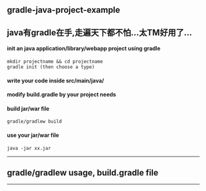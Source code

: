## gradle-java-project-example
## java有gradle在手,走遍天下都不怕...太TM好用了...

#### init an java application/library/webapp project using gradle
```
mkdir projectname && cd projectname
gradle init (then choose a type)
```

#### write your code inside src/main/java/

#### modify build.gradle by your project needs

#### build jar/war file
```
gradle/gradlew build
```

#### use your jar/war file
```
java -jar xx.jar
```

-------------------------------------------

## gradle/gradlew usage, build.gradle file

-------------------------------------------
